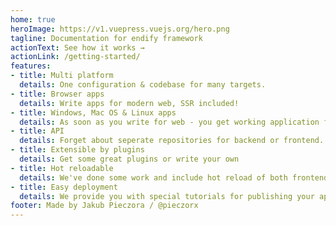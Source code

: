 ```yaml
---
home: true
heroImage: https://v1.vuepress.vuejs.org/hero.png
tagline: Documentation for endify framework
actionText: See how it works →
actionLink: /getting-started/
features:
- title: Multi platform
  details: One configuration & codebase for many targets.
- title: Browser apps
  details: Write apps for modern web, SSR included!
- title: Windows, Mac OS & Linux apps
  details: As soon as you write for web - you get working application for native platforms. Electron is used here.
- title: API
  details: Forget about seperate repositories for backend or frontend. All can be done once with Node.js.
- title: Extensible by plugins
  details: Get some great plugins or write your own
- title: Hot reloadable
  details: We've done some work and include hot reload of both frontend *and backend*!
- title: Easy deployment
  details: We provide you with special tutorials for publishing your app to the internet
footer: Made by Jakub Pieczora / @pieczorx
---
```


